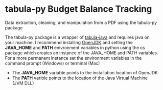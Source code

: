 # tabula-py Budget Balance Tracking
Data extraction, cleaning, and manipulation from a PDF using the tabula-py package

The tabula-py package is a wrapper of [tabula-java](https://github.com/tabulapdf/tabula-java) and requires java on your machine. I recommend installing [OpenJDK](https://jdk.java.net/22/) and setting the **JAVA_HOME** and **PATH** enivronment variables in python using the os package which creates an instance of the JAVA_HOME and PATH variables. For a more permanent instance set the environment variables in the command prompt (Windows) or terminal (Mac)

- The **JAVA_HOME** variable points to the installation location of OpenJDK
- The **PATH** varible points to the location of the Java Virtual Machine (JVM DLL)
